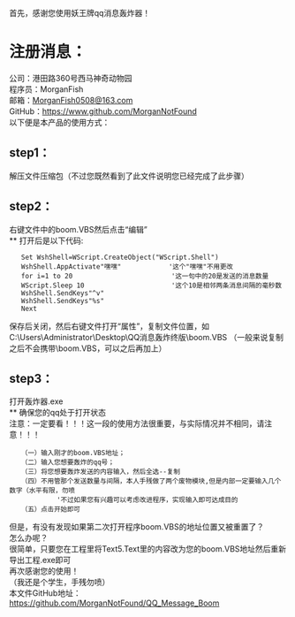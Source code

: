 首先，感谢您使用妖王牌qq消息轰炸器！   
# 注册消息：   
公司：港田路360号西马神奇动物园   
程序员：MorganFish   
邮箱：MorganFish0508@163.com   
GitHub：https://www.github.com/MorganNotFound   
以下便是本产品的使用方式：   
## step1：   
解压文件压缩包（不过您既然看到了此文件说明您已经完成了此步骤）   
## step2：   
右键文件中的boom.VBS然后点击“编辑”   
** 打开后是以下代码:
```
   Set WshShell=WScript.CreateObject("WScript.Shell")
   WshShell.AppActivate"嘿嘿"            '这个"嘿嘿"不用更改
   for i=1 to 20                         '这一句中的20是发送的消息数量
   WScript.Sleep 10                      '这个10是相邻两条消息间隔的毫秒数
   WshShell.SendKeys"^v"
   WshShell.SendKeys"%s"
   Next
   ```
保存后关闭，然后右键文件打开“属性”，复制文件位置，如C:\Users\Administrator\Desktop\QQ消息轰炸终版\boom.VBS    （一般来说复制之后不会携带\boom.VBS，可以之后再加上）   
## step3：   
打开轰炸器.exe   
** 确保您的qq处于打开状态   
注意：一定要看！！！这一段的使用方法很重要，与实际情况并不相同，请注意！！！
```
   （一）输入刚才的boom.VBS地址；
   （二）输入您想要轰炸的qq号；
   （三）将您想要轰炸发送的内容输入，然后全选--复制
   （四）不用管那个发送数量与间隔，本人手残做了两个废物模块,但是内部一定要输入几个数字（水平有限，勿喷
            '不过如果您有兴趣可以考虑改进程序，实现输入即可达成目的
   （五）点击开始即可
```
但是，有没有发现如果第二次打开程序boom.VBS的地址位置又被重置了？   
怎么办呢？   
很简单，只要您在工程里将Text5.Text里的内容改为您的boom.VBS地址然后重新导出工程.exe即可   
再次感谢您的使用！   
（我还是个学生，手残勿喷）   
本文件GitHub地址：https://github.com/MorganNotFound/QQ_Message_Boom

